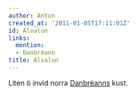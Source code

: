 ```yaml
---
author: Anton
created_at: '2011-01-05T17:11:01Z'
id: Alvalun
links:
  mention:
  - Danbréann
title: Alvalun
---
```


Liten ö invid norra [Danbréanns] kust.

  [Danbréanns]: Danbréann
